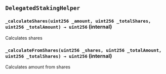 ## `DelegatedStakingHelper`






### `_calculateShares(uint256 _amount, uint256 _totalShares, uint256 _totalAmount) → uint256` (internal)



Calculates shares


### `_calculateFromShares(uint256 _shares, uint256 _totalAmount, uint256 _totalShares) → uint256` (internal)



Calculates amount from shares





